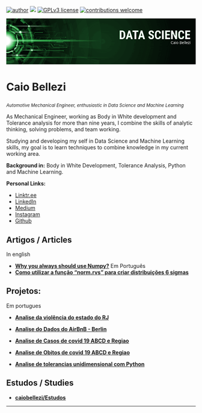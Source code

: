 [![author](https://img.shields.io/badge/author-carlosfab-red.svg)](https://www.linkedin.com/in/carlosfab) [![](https://img.shields.io/badge/python-3.7+-blue.svg)](https://www.python.org/downloads/release/python-365/) [![GPLv3 license](https://img.shields.io/badge/License-GPLv3-blue.svg)](http://perso.crans.org/besson/LICENSE.html) [![contributions welcome](https://img.shields.io/badge/contributions-welcome-brightgreen.svg?style=flat)](https://github.com/carlosfab/data_science/issues)


<p align="center">
  <img src="banner.png" >
</p>

# Caio Bellezi
<sub>*Automotive Mechanical Engineer, enthusiastic in Data Science and Machine Learning*</sub>

As Mechanical Engineer, working as Body in White development and Tolerance analysis for more than nine years, I combine the skills of analytic thinking, solving problems, and team working.

Studying and developing my self in Data Science and Machine Learning skills, my goal is to learn techniques to combine knowledge in my current working area.



**Background in:** Body in White Development, Tolerance Analysis, Python and Machine Learning.

**Personal Links:**
* [Linktr.ee](http://linktr.ee/bellezi)
* [LinkedIn](https://www.linkedin.com/in/caiobellezi)
* [Medium](https://medium.com/@caio.bellezi)
* [Instagram](https://www.instagram.com/caio.bellezi)
* [Github](https://github.com/caiobellezi)

## Artigos / Articles
In english
* **[Why you always should use Numpy?](https://medium.com/@caio.bellezi/why-should-you-always-use-numpy-c4adece8a870)**
Em Português
* **[Como utilizar a função “norm.rvs” para criar distribuições 6 sigmas](https://medium.com/@caio.bellezi/como-utilizar-a-fun%C3%A7%C3%A3o-norm-rvs-para-distribui%C3%A7%C3%B5es-6-sigmas-2b9825660fd)** 




## Projetos:
Em portugues

* **[Analise da violência do estado do RJ](https://github.com/caiobellezi/Violencia_ERJ/blob/master/Analise_de_Viol%C3%AAncia_do_estado_do_Rio_de_Janeiro.ipynb)**

* **[Analise do Dados do AirBnB - Berlin](https://github.com/caiobellezi/Analise_AirBnB_Berlin/blob/master/Analisando_os_Dados_do_Airbnb_Berlin.ipynb)**

* **[Analise de Casos de covid 19 ABCD e Regiao](http://encurtador.com.br/gFPR0)** 

* **[Analise de Obitos de covid 19 ABCD e Regiao](http://encurtador.com.br/yABG2)** 

* **[Analise de tolerancias unidimensional com Python](http://encurtador.com.br/dgE04)**


## Estudos / Studies

* **[caiobellezi/Estudos](https://github.com/caiobellezi/estudos/tree/master)**

---




